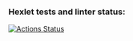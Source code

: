 ### Hexlet tests and linter status:
[![Actions Status](https://github.com/gothamcitymodel/python-project-49/actions/workflows/hexlet-check.yml/badge.svg)](https://github.com/gothamcitymodel/python-project-49/actions)